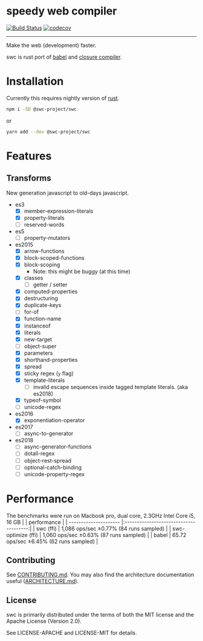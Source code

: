 # speedy web compiler

[![Build Status](https://travis-ci.org/swc-project/swc.svg?branch=master)](https://travis-ci.org/swc-project/swc)
[![codecov](https://codecov.io/gh/swc-project/swc/branch/master/graph/badge.svg)](https://codecov.io/gh/swc-project/swc)

-----

Make the web (development) faster.

swc is rust port of [babel][] and [closure compiler][].


# Installation

Currently this requires nightly version of [rust][].

```sh
npm i -SD @swc-project/swc
```
or 
```sh
yarn add --dev @swc-project/swc
```

# Features

## Transforms
New generation javascript to old-days javascript.

 - es3
    - [x] member-expression-literals
    - [x] property-literals
    - [ ] reserved-words

 - es5
    - [ ] property-mutators

 - es2015
    - [x] arrow-functions
    - [x] block-scoped-functions
    - [x] block-scoping
      - Note: this might be buggy (at this time)
    - [x] classes
      - [ ] getter / setter
    - [x] computed-properties
    - [x] destructuring
    - [x] duplicate-keys
    - [ ] for-of
    - [x] function-name
    - [x] instanceof
    - [x] literals
    - [x] new-target
    - [ ] object-super
    - [x] parameters
    - [x] shorthand-properties
    - [x] spread
    - [x] sticky regex (`y` flag)
    - [x] template-literals
      - [ ] invalid escape sequences inside tagged template literals. (aka es2018)
    - [x] typeof-symbol
    - [ ] unicode-regex

 - es2016
    - [x] exponentiation-operator

 - es2017
    - [ ] async-to-generator

 - es2018
    - [ ] async-generator-functions
    - [ ] dotall-regex
    - [ ] object-rest-spread
    - [ ] optional-catch-binding
    - [ ] unicode-property-regex

# Performance

The benchmarks were run on Macbook pro, dual core, 2.3GHz Intel Core i5, 16 GB
|                       |                performance             |
| --------------------- |:--------------------------------------:|
| swc (ffi)             | 1,086 ops/sec ±0.77% (84 runs sampled) |
| swc-optimize (ffi)    | 1,060 ops/sec ±0.63% (87 runs sampled) |
| babel                 | 65.72 ops/sec ±6.45% (62 runs sampled) |


## Contributing

See [CONTRIBUTING.md](CONTRIBUTING.md). You may also find the architecture
documentation useful ([ARCHITECTURE.md](ARCHITECTURE.md)).

## License

swc is primarily distributed under the terms of both the MIT license
and the Apache License (Version 2.0).

See LICENSE-APACHE and LICENSE-MIT for details.



[babel]:https://github.com/babel/babel
[closure compiler]:https://github.com/google/closure-compiler
[rust]:https://www.rust-lang.org
